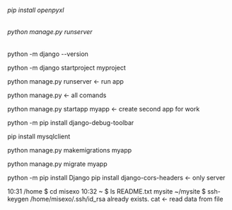 ###### pip install openpyxl
###### python manage.py runserver
######
######
######
######

python -m django --version

python -m django startproject myproject

python manage.py runserver                  <- run app

python manage.py                            <- all comands

python manage.py startapp myapp             <- create second app for work

python -m pip install django-debug-toolbar

pip install mysqlclient

python manage.py makemigrations myapp

python manage.py migrate myapp























python -m pip install Django
pip install django-cors-headers <- only server


10:31 /home $ cd misexo
10:32 ~ $ ls
README.txt  mysite
 ~/mysite $ ssh-keygen
 /home/misexo/.ssh/id_rsa already exists.
 cat <- read data from file